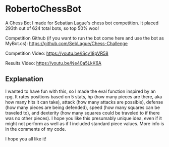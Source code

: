 # RobertoChessBot
A Chess Bot I made for Sebatian Lague's chess bot competition. It placed 293th out of 624 total bots, so top 50% woo!

Competition Github (if you want to run the bot come here and use the bot as MyBot.cs): https://github.com/SebLague/Chess-Challenge

Competition Video: https://youtu.be/iScy18pVR58

Results Video: https://youtu.be/Ne40a5LkK6A

## Explanation
I wanted to have fun with this, so I made the eval function inspired by an rpg. It rates positions based on 5 stats, hp (how many pieces are there, aka how many hits it can take), attack (how many attacks are possible), defense (how many pieces are being defended), speed (how many squares can be traveled to), and dexterity (how many squares could be traveled to if there was no other pieces). I hope you like this presumably unique idea, even if it might not perform as well as if I included standard piece values. More info is in the comments of my code.

I hope you all like it!
